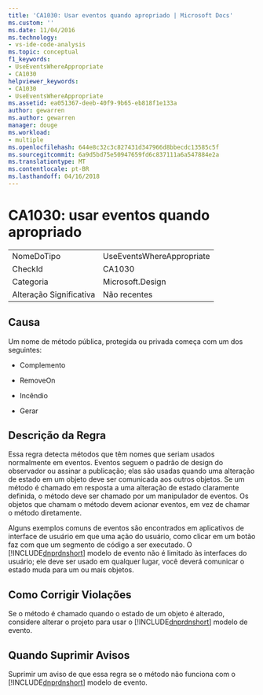 ```yaml
---
title: 'CA1030: Usar eventos quando apropriado | Microsoft Docs'
ms.custom: ''
ms.date: 11/04/2016
ms.technology:
- vs-ide-code-analysis
ms.topic: conceptual
f1_keywords:
- UseEventsWhereAppropriate
- CA1030
helpviewer_keywords:
- CA1030
- UseEventsWhereAppropriate
ms.assetid: ea051367-deeb-40f9-9b65-eb818f1e133a
author: gewarren
ms.author: gewarren
manager: douge
ms.workload:
- multiple
ms.openlocfilehash: 644e8c32c3c827431d347966d8bbecdc13585c5f
ms.sourcegitcommit: 6a9d5bd75e50947659fd6c837111a6a547884e2a
ms.translationtype: MT
ms.contentlocale: pt-BR
ms.lasthandoff: 04/16/2018
---
```

# <a name="ca1030-use-events-where-appropriate"></a>CA1030: usar eventos quando apropriado
|||  
|-|-|  
|NomeDoTipo|UseEventsWhereAppropriate|  
|CheckId|CA1030|  
|Categoria|Microsoft.Design|  
|Alteração Significativa|Não recentes|  
  
## <a name="cause"></a>Causa  
 Um nome de método pública, protegida ou privada começa com um dos seguintes:  
  
-   Complemento  
  
-   RemoveOn  
  
-   Incêndio  
  
-   Gerar  
  
## <a name="rule-description"></a>Descrição da Regra  
 Essa regra detecta métodos que têm nomes que seriam usados normalmente em eventos. Eventos seguem o padrão de design do observador ou assinar a publicação; elas são usadas quando uma alteração de estado em um objeto deve ser comunicada aos outros objetos. Se um método é chamado em resposta a uma alteração de estado claramente definida, o método deve ser chamado por um manipulador de eventos. Os objetos que chamam o método devem acionar eventos, em vez de chamar o método diretamente.  
  
 Alguns exemplos comuns de eventos são encontrados em aplicativos de interface de usuário em que uma ação do usuário, como clicar em um botão faz com que um segmento de código a ser executado. O [!INCLUDE[dnprdnshort](../code-quality/includes/dnprdnshort_md.md)] modelo de evento não é limitado às interfaces do usuário; ele deve ser usado em qualquer lugar, você deverá comunicar o estado muda para um ou mais objetos.  
  
## <a name="how-to-fix-violations"></a>Como Corrigir Violações  
 Se o método é chamado quando o estado de um objeto é alterado, considere alterar o projeto para usar o [!INCLUDE[dnprdnshort](../code-quality/includes/dnprdnshort_md.md)] modelo de evento.  
  
## <a name="when-to-suppress-warnings"></a>Quando Suprimir Avisos  
 Suprimir um aviso de que essa regra se o método não funciona com o [!INCLUDE[dnprdnshort](../code-quality/includes/dnprdnshort_md.md)] modelo de evento.